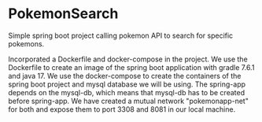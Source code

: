 # PokemonSearch
Simple spring boot project calling pokemon API to search for specific pokemons.

Incorporated a Dockerfile and docker-compose in the project.
We use the Dockerfile to create an image of the spring boot application with gradle 7.6.1 and java 17.
We use the docker-compose to create the containers of the spring boot project and mysql database we will be using.
The spring-app depends on the mysql-db, which means that mysql-db has to be created before spring-app.
We have created a mutual network "pokemonapp-net" for both and expose them to port 3308 and 8081 in our local machine.
